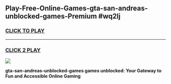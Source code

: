 
## Play-Free-Online-Games-gta-san-andreas-unblocked-games-Premium #wq2lj
<h3>
<a href="https://premium.freeplayer.one?title=gta-san-andreas-unblocked-games&ref=8M">CLICK TO PLAY</a></h3>
<hr>

<h3>
<a href="https://premium.freeplayer.one?title=gta-san-andreas-unblocked-games&ref=8M">CLICK 2 PLAY</a>
  
</h3>

<a href="https://premium.freeplayer.one?title=gta-san-andreas-unblocked-games&ref=8M"><img src="https://clearcache.store/games.png"></a>


**gta-san-andreas-unblocked-games games unblocked: Your Gateway to Fun and Accessible Online Gaming**
